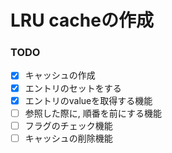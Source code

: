 # LRU cacheの作成

### TODO
- [x] キャッシュの作成
- [x] エントリのセットをする
- [x] エントリのvalueを取得する機能
- [ ] 参照した際に, 順番を前にする機能
- [ ] フラグのチェック機能
- [ ] キャッシュの削除機能